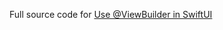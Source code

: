 Full source code for [Use @ViewBuilder in SwiftUI](https://swiftcodeshow.com/2021/04/26/viewbuilder.html)
